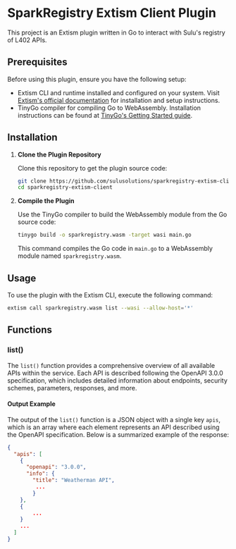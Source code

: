 # SparkRegistry Extism Client Plugin

This project is an Extism plugin written in Go to interact with Sulu's registry of L402 APIs. 

## Prerequisites

Before using this plugin, ensure you have the following setup:

- Extism CLI and runtime installed and configured on your system. Visit [Extism's official documentation](https://docs.extism.com/) for installation and setup instructions.
- TinyGo compiler for compiling Go to WebAssembly. Installation instructions can be found at [TinyGo's Getting Started guide](https://tinygo.org/getting-started/install/).

## Installation

1. **Clone the Plugin Repository**

    Clone this repository to get the plugin source code:

    ```sh
    git clone https://github.com/sulusolutions/sparkregistry-extism-client
    cd sparkregistry-extism-client
    ```

2. **Compile the Plugin**

    Use the TinyGo compiler to build the WebAssembly module from the Go source code:

    ```sh
    tinygo build -o sparkregistry.wasm -target wasi main.go
    ```

    This command compiles the Go code in `main.go` to a WebAssembly module named `sparkregistry.wasm`.

## Usage

To use the plugin with the Extism CLI, execute the following command:

```sh
extism call sparkregistry.wasm list --wasi --allow-host='*'
```

## Functions

### list()

The `list()` function provides a comprehensive overview of all available APIs within the service. Each API is described following the OpenAPI 3.0.0 specification, which includes detailed information about endpoints, security schemes, parameters, responses, and more.

#### Output Example

The output of the `list()` function is a JSON object with a single key `apis`, which is an array where each element represents an API described using the OpenAPI specification. Below is a summarized example of the response:

```json
{
  "apis": [
    {
      "openapi": "3.0.0",
      "info": {
        "title": "Weatherman API",
         ...
        }
    },
    {
        ...
    }
    ...
  ]
}
```
